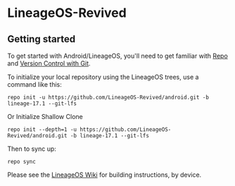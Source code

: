 LineageOS-Revived
===========

Getting started
---------------

To get started with Android/LineageOS, you'll need to get
familiar with [Repo](https://source.android.com/source/using-repo.html) and [Version Control with Git](https://source.android.com/source/version-control.html).

To initialize your local repository using the LineageOS trees, use a command like this:
```
repo init -u https://github.com/LineageOS-Revived/android.git -b lineage-17.1 --git-lfs
```
Or Initialize Shallow Clone
```
repo init --depth=1 -u https://github.com/LineageOS-Revived/android.git -b lineage-17.1 --git-lfs
```
Then to sync up:
```
repo sync
```
Please see the [LineageOS Wiki](https://wiki.lineageos.org/) for building instructions, by device.
